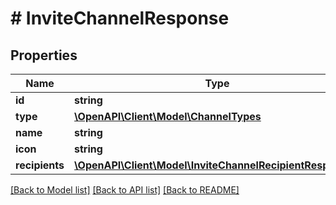 # # InviteChannelResponse

## Properties

Name | Type | Description | Notes
------------ | ------------- | ------------- | -------------
**id** | **string** |  |
**type** | [**\OpenAPI\Client\Model\ChannelTypes**](ChannelTypes.md) |  |
**name** | **string** |  | [optional]
**icon** | **string** |  | [optional]
**recipients** | [**\OpenAPI\Client\Model\InviteChannelRecipientResponse[]**](InviteChannelRecipientResponse.md) |  | [optional]

[[Back to Model list]](../../README.md#models) [[Back to API list]](../../README.md#endpoints) [[Back to README]](../../README.md)
